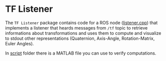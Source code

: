 # TF Listener

The `TF Listener` package contains code for a ROS node ([listener.cpp](./src/listener.cpp)) that implements a listener that heards messages from ```/tf``` topic to retrieve informations about transformations and uses them to compute and visualize to stdout other representations (Quaternion, Axis-Angle, Rotation-Matrix, Euler Angles).

In [script](./script/) folder there is a MATLAB file you can use to verify computations.
